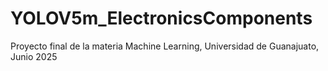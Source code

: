 # YOLOV5m_ElectronicsComponents
Proyecto final de la materia Machine Learning, Universidad de Guanajuato, Junio 2025
